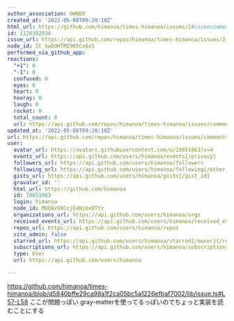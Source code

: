 ```yaml
---
author_association: OWNER
created_at: '2022-05-08T09:20:10Z'
html_url: https://github.com/himanoa/times-himanoa/issues/2#issuecomment-1120382034
id: 1120382034
issue_url: https://api.github.com/repos/himanoa/times-himanoa/issues/2
node_id: IC_kwDOHTMZ985Cx6xS
performed_via_github_app: 
reactions:
  "+1": 0
  "-1": 0
  confused: 0
  eyes: 0
  heart: 0
  hooray: 0
  laugh: 0
  rocket: 0
  total_count: 0
  url: https://api.github.com/repos/himanoa/times-himanoa/issues/comments/1120382034/reactions
updated_at: '2022-05-08T09:20:10Z'
url: https://api.github.com/repos/himanoa/times-himanoa/issues/comments/1120382034
user:
  avatar_url: https://avatars.githubusercontent.com/u/18651963?v=4
  events_url: https://api.github.com/users/himanoa/events{/privacy}
  followers_url: https://api.github.com/users/himanoa/followers
  following_url: https://api.github.com/users/himanoa/following{/other_user}
  gists_url: https://api.github.com/users/himanoa/gists{/gist_id}
  gravatar_id: ''
  html_url: https://github.com/himanoa
  id: 18651963
  login: himanoa
  node_id: MDQ6VXNlcjE4NjUxOTYz
  organizations_url: https://api.github.com/users/himanoa/orgs
  received_events_url: https://api.github.com/users/himanoa/received_events
  repos_url: https://api.github.com/users/himanoa/repos
  site_admin: false
  starred_url: https://api.github.com/users/himanoa/starred{/owner}{/repo}
  subscriptions_url: https://api.github.com/users/himanoa/subscriptions
  type: User
  url: https://api.github.com/users/himanoa

---
```

https://github.com/himanoa/times-himanoa/blob/d5840bffe29ca98a1f2ca05bc5a1226efbaf7002/lib/issue.ts#L57-L58
ここが問題っぽい
gray-matterを使ってるっぽいのでちょっと実装を読むことにする